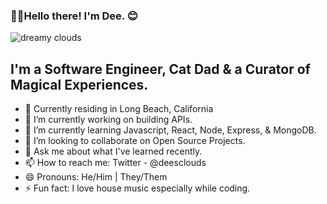 ### 👋🏾Hello there! I'm Dee. 😊 

![dreamy clouds](https://i.ibb.co/cQHHN9j/pexels-magda-ehlers-2114014.jpg)


## I'm a Software Engineer, Cat Dad & a Curator of Magical Experiences.

- 🌴 Currently residing in Long Beach, California
- 🔭 I’m currently working on building APIs.
- 🌱 I’m currently learning Javascript, React, Node, Express, & MongoDB.
- 👯 I’m looking to collaborate on Open Source Projects. 
- 💬 Ask me about what I've learned recently.
- 📫 How to reach me: Twitter - @deesclouds
- 😄 Pronouns: He/Him | They/Them
- ⚡ Fun fact: I love house music especially while coding.

[website]: https://deesclouds.world
[twitter]: https://twitter.com/deesclouds
[linkedin]: https://linkedin.com/in/deesclouds
